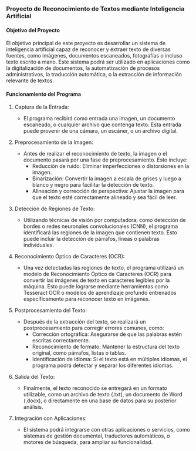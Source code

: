 
### Proyecto de Reconocimiento de Textos mediante Inteligencia Artificial

#### Objetivo del Proyecto
El objetivo principal de este proyecto es desarrollar un sistema de inteligencia artificial capaz de reconocer y extraer texto de diversas fuentes, como imágenes, documentos escaneados, fotografías o incluso texto escrito a mano. Este sistema podrá ser utilizado en aplicaciones como la digitalización de documentos, la automatización de procesos administrativos, la traducción automática, o la extracción de información relevante de textos.

#### Funcionamiento del Programa

1. Captura de la Entrada:
   - El programa recibirá como entrada una imagen, un documento escaneado, o cualquier archivo que contenga texto. Esta entrada puede provenir de una cámara, un escáner, o un archivo digital.

2. Preprocesamiento de la Imagen:
   - Antes de realizar el reconocimiento de texto, la imagen o el documento pasará por una fase de preprocesamiento. Esto incluye:
     - Reducción de ruido: Eliminar imperfecciones o distorsiones en la imagen.
     - Binarización: Convertir la imagen a escala de grises y luego a blanco y negro para facilitar la detección de texto.
     - Alineación y corrección de perspectiva: Ajustar la imagen para que el texto esté correctamente alineado y sea fácil de leer.

3. Detección de Regiones de Texto:
   - Utilizando técnicas de visión por computadora, como detección de bordes o redes neuronales convolucionales (CNN), el programa identificará las regiones de la imagen que contienen texto. Esto puede incluir la detección de párrafos, líneas o palabras individuales.

4. Reconocimiento Óptico de Caracteres (OCR):
   - Una vez detectadas las regiones de texto, el programa utilizará un modelo de Reconocimiento Óptico de Caracteres (OCR) para convertir las imágenes de texto en caracteres legibles por la máquina. Esto puede lograrse mediante herramientas como Tesseract OCR o modelos de aprendizaje profundo entrenados específicamente para reconocer texto en imágenes.

5. Postprocesamiento del Texto:
   - Después de la extracción del texto, se realizará un postprocesamiento para corregir errores comunes, como:
     - Corrección ortográfica: Asegurarse de que las palabras estén escritas correctamente.
     - Reconocimiento de formato: Mantener la estructura del texto original, como párrafos, listas o tablas.
     - Identificación de idioma: Si el texto está en múltiples idiomas, el programa podrá detectar y separar los diferentes idiomas.

6. Salida del Texto:
   - Finalmente, el texto reconocido se entregará en un formato utilizable, como un archivo de texto (.txt), un documento de Word (.docx), o directamente en una base de datos para su posterior análisis.

7. Integración con Aplicaciones:
   - El sistema podrá integrarse con otras aplicaciones o servicios, como sistemas de gestión documental, traductores automáticos, o motores de búsqueda, para ampliar su funcionalidad.
